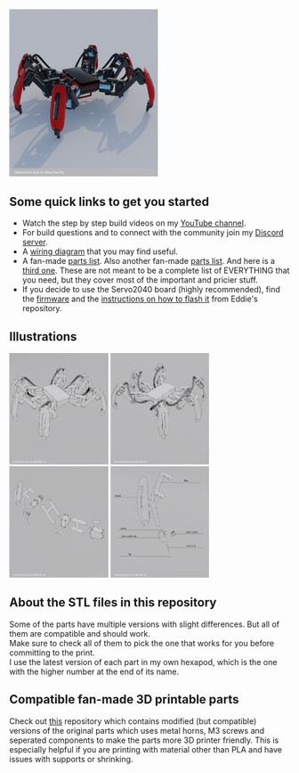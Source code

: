 ##

<img src="/Images/red.png" height="300" />

## Some quick links to get you started

- Watch the step by step build videos on my [YouTube channel](https://www.youtube.com/makeyourpet).<br>
- For build questions and to connect with the community join my [Discord server](https://discord.gg/vb8YWMfBuk).<br>
- A [wiring diagram](/wiring-diagram-servo2040.png) that you may find useful.<br>
- A fan-made [parts list](https://docs.google.com/spreadsheets/d/1jLi3IdmLERsBDhjaqHxFGQgZul_3uq9oj55M1rFG8mY/edit#gid=0). Also another fan-made [parts list](https://docs.google.com/spreadsheets/d/1y--z7EeejWcb-8ooPaIFn3Hulu9dJOcoKyGoxGq8KI8/edit?usp=drivesdk). And here is a [third one](https://github.com/LonelyGhost6/Public/blob/main/part-list.pdf). These are not meant to be a complete list of EVERYTHING that you need, but they cover most of the important and pricier stuff.<br>
- If you decide to use the Servo2040 board (highly recommended), find the [firmware](https://github.com/EddieCarrera/chica-servo2040-simpleDriver/releases/download/v0.0.1/chica-servo2040_release.uf2) and the [instructions on how to flash it](https://github.com/EddieCarrera/chica-servo2040-simpleDriver#loading-the-firmware-image) from Eddie's repository.<br>
  
## Illustrations

<p float="left">
  <img src="/Images/front-view.png" height="200" />
  <img src="/Images/back-view.png" height="200" />
  <img src="/Images/leg-components.png" height="200" />
  <img src="/Images/tibia-components.png" height="200" />
</p>

## About the STL files in this repository

Some of the parts have multiple versions with slight differences. But all of them are compatible and should work.  
Make sure to check all of them to pick the one that works for you before committing to the print.  
I use the latest version of each part in my own hexapod, which is the one with the higher number at the end of its name.

## Compatible fan-made 3D printable parts

Check out [this](https://github.com/almelnz2005/hexapod) repository which contains modified (but compatible) versions of the original parts which uses metal horns, M3 screws and seperated components to make the parts more 3D printer friendly. This is especially helpful if you are printing with material other than PLA and have issues with supports or shrinking.
